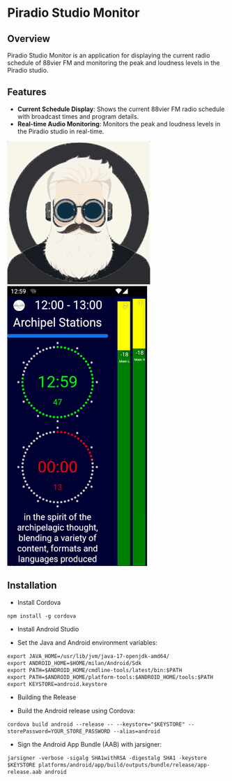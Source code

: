 # Piradio Studio Monitor

## Overview

Piradio Studio Monitor is an application for displaying the current radio schedule of 88vier FM and monitoring the peak and loudness levels in the Piradio studio.

## Features

- **Current Schedule Display**: Shows the current 88vier FM radio schedule with broadcast times and program details.
- **Real-time Audio Monitoring**: Monitors the peak and loudness levels in the Piradio studio in real-time.

![Logo](images/logo.svg)
![Screenshot](images/up.png)

## Installation


* Install Cordova

```
npm install -g cordova
```

* Install Android Studio

* Set the Java and Android environment variables:

```
export JAVA_HOME=/usr/lib/jvm/java-17-openjdk-amd64/
export ANDROID_HOME=$HOME/milan/Android/Sdk
export PATH=$ANDROID_HOME/cmdline-tools/latest/bin:$PATH
export PATH=$ANDROID_HOME/platform-tools:$ANDROID_HOME/tools:$PATH
export KEYSTORE=android.keystore
```

* Building the Release

* Build the Android release using Cordova:

```
cordova build android --release -- --keystore="$KEYSTORE" --storePassword=YOUR_STORE_PASSWORD --alias=android
```

* Sign the Android App Bundle (AAB) with jarsigner:

```
jarsigner -verbose -sigalg SHA1withRSA -digestalg SHA1 -keystore $KEYSTORE platforms/android/app/build/outputs/bundle/release/app-release.aab android
```
